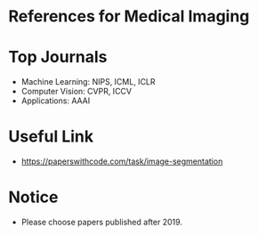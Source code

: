 # References for Medical Imaging

# Top Journals
* Machine Learning: NIPS, ICML, ICLR
* Computer Vision: CVPR, ICCV
* Applications: AAAI

# Useful Link
* https://paperswithcode.com/task/image-segmentation

# Notice
* Please choose papers published after 2019.
